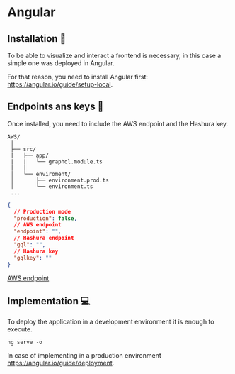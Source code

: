 # Angular

## Installation 📝

To be able to visualize and interact a frontend is necessary, in this case a simple one was deployed in Angular.

For that reason, you need to install Angular first: https://angular.io/guide/setup-local.


## Endpoints ans keys 🔑

Once installed, you need to include the AWS endpoint and the Hashura key.

```
AWS/
 │
 ├── src/
 |   ├── app/
 |   |   └── graphql.module.ts
 |   |
 │   └── enviroment/
 │       ├── environment.prod.ts
 │       └── environment.ts
 ...
```
```json
{
  // Production mode
  "production": false,
  // AWS endpoint
  "endpoint": "",
  // Hashura endpoint
  "gql": "",
  // Hashura key
  "gqlkey": ""
}
```

[AWS endpoint](https://github.com/ERP-BPM/erpnext-camundabpm-integration/tree/main/AWS#aws-endpoint)

## Implementation 💻

To deploy the application in a development environment it is enough to execute.

```
ng serve -o
```

In case of implementing in a production environment https://angular.io/guide/deployment.